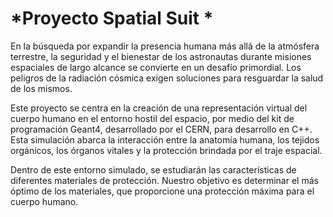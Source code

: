 # *Proyecto Spatial Suit *

En la búsqueda por expandir la presencia humana más allá de la atmósfera terrestre, la seguridad y el bienestar de los astronautas durante misiones espaciales de largo alcance se convierte en un desafío primordial. Los peligros de la radiación cósmica exigen soluciones para resguardar la salud de los mismos.

Este proyecto se centra en la creación de una representación virtual del cuerpo humano en el entorno hostil del espacio, por medio del kit de programación Geant4, desarrollado por el CERN, para desarrollo en C++. Esta simulación abarca la interacción entre la anatomía humana, los tejidos orgánicos, los órganos vitales y la protección brindada por el traje espacial.

Dentro de este entorno simulado, se estudiarán las características de diferentes materiales de protección. Nuestro objetivo es determinar el más óptimo de los materiales, que proporcione una protección máxima para el cuerpo humano.


